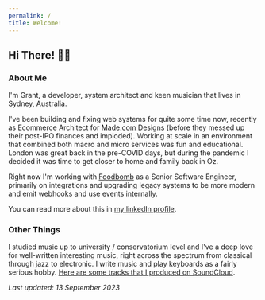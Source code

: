 ```yaml
---
permalink: /
title: Welcome!
---
```

## Hi There! 🙂🤚

### About Me

I'm Grant, a developer, system architect and keen musician that lives in Sydney, Australia.

I've been building and fixing web systems for quite some time now, recently as Ecommerce Architect for [Made.com Designs](https://www.made.com) (before they messed up their post-IPO finances and imploded). Working at scale in an environment that combined both macro and micro services was fun and educational.  London was great back in the pre-COVID days, but during the pandemic I decided it was time to get closer to home and family back in Oz.

Right now I'm working with [Foodbomb](https://foodbomb.com.au) as a Senior Software Engineer, primarily on integrations and upgrading legacy systems to be more modern and emit webhooks and use events internally.

You can read more about this in [my linkedIn profile](https://www.linkedin.com/in/grant-ozolins-749bb313/).

### Other Things

I studied music up to university / conservatorium level and I've a deep love for well-written interesting music, right across the spectrum from classical through jazz to electronic. I write music and play keyboards as a fairly serious hobby.  [Here are some tracks that I produced on SoundCloud](https://soundcloud.com/grantoz). 

*Last updated: 13 September 2023*

